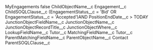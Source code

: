 <?xml version="1.0" encoding="UTF-8"?>
<CustomMetadata xmlns="http://soap.sforce.com/2006/04/metadata" xmlns:xsi="http://www.w3.org/2001/XMLSchema-instance" xmlns:xsd="http://www.w3.org/2001/XMLSchema">
    <label>MyEngagements</label>
    <protected>false</protected>
    <values>
        <field>ChildObjectName__c</field>
        <value xsi:type="xsd:string">Engagement__c</value>
    </values>
    <values>
        <field>ChildSOQLClause__c</field>
        <value xsi:type="xsd:string">(EngagementStatus__c = &apos;Bid&apos; OR EngagementStatus__c =  &apos;Accepted&apos;)AND PositionEndDate__c &gt; TODAY</value>
    </values>
    <values>
        <field>JunctionObjectFieldName__c</field>
        <value xsi:nil="true"/>
    </values>
    <values>
        <field>JunctionObjectName__c</field>
        <value xsi:nil="true"/>
    </values>
    <values>
        <field>JunctionObjectRecordTitle__c</field>
        <value xsi:nil="true"/>
    </values>
    <values>
        <field>JunctionObjectWhere__c</field>
        <value xsi:nil="true"/>
    </values>
    <values>
        <field>LookupFieldName__c</field>
        <value xsi:type="xsd:string">Tutor__c</value>
    </values>
    <values>
        <field>MatchingFieldName__c</field>
        <value xsi:type="xsd:string">Tutor__c</value>
    </values>
    <values>
        <field>ParentMatchingFieldName__c</field>
        <value xsi:nil="true"/>
    </values>
    <values>
        <field>ParentObjectName__c</field>
        <value xsi:type="xsd:string">Contact</value>
    </values>
    <values>
        <field>ParentSOQLClause__c</field>
        <value xsi:nil="true"/>
    </values>
</CustomMetadata>
